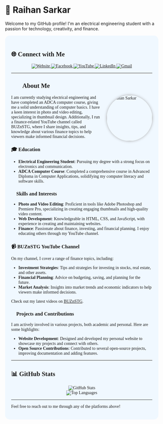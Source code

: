 # 🌟 Raihan Sarkar

Welcome to my GitHub profile! I'm an electrical engineering student with a passion for technology, creativity, and finance.

<div style="background-color: #f0f8ff; padding: 20px; border-radius: 15px; font-family: 'Georgia', serif;">

## 🌐 Connect with Me

<p align="center">
  <a href="https://raihansarkar.weebly.com" target="_blank">
    <img src="https://img.shields.io/badge/Website-000?style=for-the-badge&logo=weebly&logoColor=white" alt="Website">
  </a>
  <a href="https://www.facebook.com/unique1x2" target="_blank">
    <img src="https://img.shields.io/badge/Facebook-1877F2?style=for-the-badge&logo=facebook&logoColor=white" alt="Facebook">
  </a>
  <a href="https://youtube.com/@buznstg?si=7hmwR9C1OouE7Yk7" target="_blank">
    <img src="https://img.shields.io/badge/YouTube-FF0000?style=for-the-badge&logo=youtube&logoColor=white" alt="YouTube">
  </a>
  <a href="https://www.linkedin.com/in/raihan-sarkar-24070b316?utm_source=share&utm_campaign=share_via&utm_content=profile&utm_medium=android_app" target="_blank">
    <img src="https://img.shields.io/badge/LinkedIn-0A66C2?style=for-the-badge&logo=linkedin&logoColor=white" alt="LinkedIn">
  </a>
  <a href="mailto:freefire97492@gmail.com" target="_blank">
    <img src="https://img.shields.io/badge/Gmail-D14836?style=for-the-badge&logo=gmail&logoColor=white" alt="Gmail">
  </a>
</p>

---

## 👨‍💻 About Me

<img src="https://i.ibb.co/tcV3Rdf/image.jpg" alt="Raihan Sarkar" width="150" align="right" style="border-radius: 50%; margin-left: 20px; box-shadow: 0px 0px 10px #aaa;">

I am currently studying electrical engineering and have completed an ADCA computer course, giving me a solid understanding of computer basics. I have a keen interest in photo and video editing, specializing in thumbnail design. Additionally, I run a finance-related YouTube channel called BUZnSTG, where I share insights, tips, and knowledge about various finance topics to help viewers make informed financial decisions.

### 🎓 Education
- **Electrical Engineering Student**: Pursuing my degree with a strong focus on electronics and communication.
- **ADCA Computer Course**: Completed a comprehensive course in Advanced Diploma in Computer Applications, solidifying my computer literacy and software skills.

### 🎨 Skills and Interests
- **Photo and Video Editing**: Proficient in tools like Adobe Photoshop and Premiere Pro, specializing in creating engaging thumbnails and high-quality video content.
- **Web Development**: Knowledgeable in HTML, CSS, and JavaScript, with experience in creating and maintaining websites.
- **Finance**: Passionate about finance, investing, and financial planning. I enjoy educating others through my YouTube channel.

### 📹 BUZnSTG YouTube Channel
On my channel, I cover a range of finance topics, including:
- **Investment Strategies**: Tips and strategies for investing in stocks, real estate, and other assets.
- **Financial Planning**: Advice on budgeting, saving, and planning for the future.
- **Market Analysis**: Insights into market trends and economic indicators to help viewers make informed decisions.

Check out my latest videos on [BUZnSTG](https://youtube.com/@buznstg?si=7hmwR9C1OouE7Yk7).

### 🌱 Projects and Contributions
I am actively involved in various projects, both academic and personal. Here are some highlights:
- **Website Development**: Designed and developed my personal website to showcase my projects and connect with others.
- **Open Source Contributions**: Contributed to several open-source projects, improving documentation and adding features.

---

## 📊 GitHub Stats

<p align="center">
  <img src="https://github-readme-stats.vercel.app/api?username=yourusername&show_icons=true&theme=default" alt="GitHub Stats">
  <br>
  <img src="https://github-readme-stats.vercel.app/api/top-langs/?username=yourusername&layout=compact&theme=default" alt="Top Languages">
</p>

---

Feel free to reach out to me through any of the platforms above!

</div>
